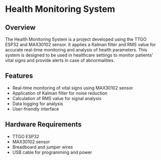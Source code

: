 # Health Monitoring System

## Overview
The Health Monitoring System is a project developed using the TTGO ESP32 and MAX30102 sensor. It applies a Kalman filter and RMS value for accurate real-time monitoring and analysis of health parameters. This system is designed to be used in healthcare settings to monitor patients' vital signs and provide alerts in case of abnormalities.

## Features
- Real-time monitoring of vital signs using MAX30102 sensor
- Application of Kalman filter for noise reduction
- Calculation of RMS value for signal analysis
- Data logging for analysis
- User-friendly interface

## Hardware Requirements
- TTGO ESP32
- MAX30102 sensor
- Breadboard and jumper wires
- USB cable for programming and power
